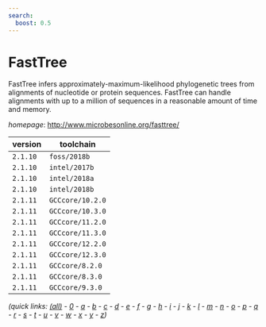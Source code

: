 ```yaml
---
search:
  boost: 0.5
---
```

# FastTree

FastTree infers approximately-maximum-likelihood phylogenetic trees from alignments of nucleotide  or protein sequences. FastTree can handle alignments with up to a million of sequences in a reasonable amount of  time and memory.

*homepage*: <http://www.microbesonline.org/fasttree/>

version | toolchain
--------|----------
``2.1.10`` | ``foss/2018b``
``2.1.10`` | ``intel/2017b``
``2.1.10`` | ``intel/2018a``
``2.1.10`` | ``intel/2018b``
``2.1.11`` | ``GCCcore/10.2.0``
``2.1.11`` | ``GCCcore/10.3.0``
``2.1.11`` | ``GCCcore/11.2.0``
``2.1.11`` | ``GCCcore/11.3.0``
``2.1.11`` | ``GCCcore/12.2.0``
``2.1.11`` | ``GCCcore/12.3.0``
``2.1.11`` | ``GCCcore/8.2.0``
``2.1.11`` | ``GCCcore/8.3.0``
``2.1.11`` | ``GCCcore/9.3.0``


*(quick links: [(all)](../index.md) - [0](../0/index.md) - [a](../a/index.md) - [b](../b/index.md) - [c](../c/index.md) - [d](../d/index.md) - [e](../e/index.md) - [f](../f/index.md) - [g](../g/index.md) - [h](../h/index.md) - [i](../i/index.md) - [j](../j/index.md) - [k](../k/index.md) - [l](../l/index.md) - [m](../m/index.md) - [n](../n/index.md) - [o](../o/index.md) - [p](../p/index.md) - [q](../q/index.md) - [r](../r/index.md) - [s](../s/index.md) - [t](../t/index.md) - [u](../u/index.md) - [v](../v/index.md) - [w](../w/index.md) - [x](../x/index.md) - [y](../y/index.md) - [z](../z/index.md))*

